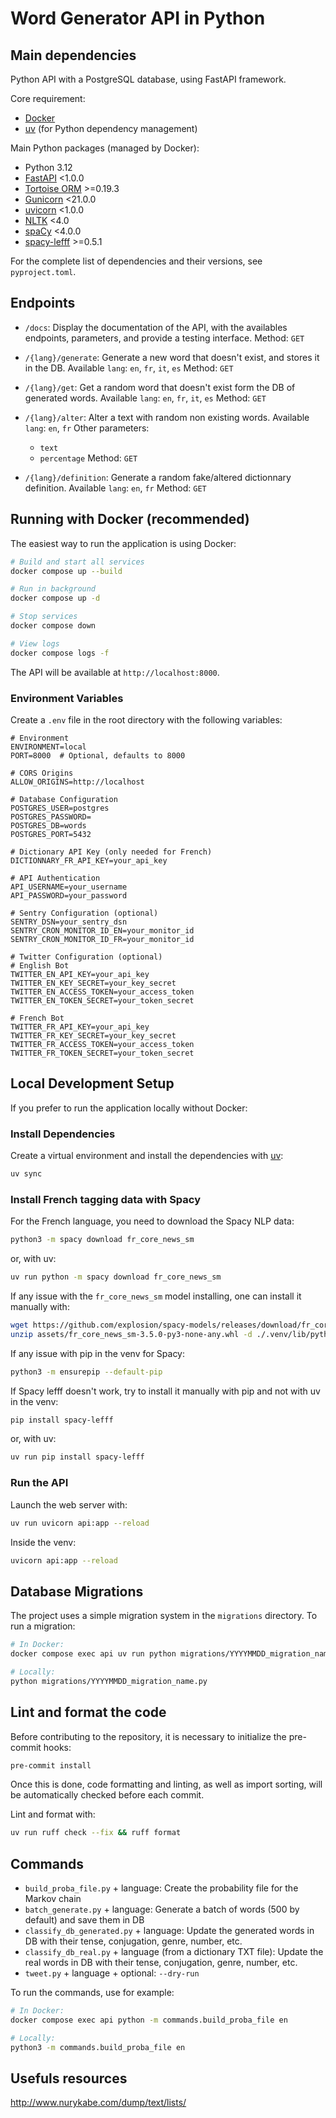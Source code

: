 # Word Generator API in Python

## Main dependencies

Python API with a PostgreSQL database, using FastAPI framework.

Core requirement:
- [Docker](https://www.docker.com/)
- [uv](https://docs.astral.sh/uv/) (for Python dependency management)

Main Python packages (managed by Docker):
- Python 3.12
- [FastAPI](https://fastapi.tiangolo.com/) <1.0.0
- [Tortoise ORM](https://tortoise-orm.readthedocs.io/) >=0.19.3
- [Gunicorn](https://gunicorn.org/) <21.0.0
- [uvicorn](https://www.uvicorn.org/) <1.0.0
- [NLTK](https://www.nltk.org/) <4.0
- [spaCy](https://spacy.io/) <4.0.0
- [spacy-lefff](https://pypi.org/project/spacy-lefff/) >=0.5.1

For the complete list of dependencies and their versions, see `pyproject.toml`.

## Endpoints

- `/docs`:
  Display the documentation of the API, with the availables endpoints, parameters, and provide a testing interface.
  Method: `GET`

- `/{lang}/generate`:
  Generate a new word that doesn't exist, and stores it in the DB.
  Available `lang`: `en`, `fr`, `it`, `es`
  Method: `GET`

- `/{lang}/get`:
  Get a random word that doesn't exist form the DB of generated words.
  Available `lang`: `en`, `fr`, `it`, `es`
  Method: `GET`

- `/{lang}/alter`:
  Alter a text with random non existing words.
  Available `lang`: `en`, `fr`
  Other parameters:
    - `text`
    - `percentage`
  Method: `GET`

- `/{lang}/definition`:
  Generate a random fake/altered dictionnary definition.
  Available `lang`: `en`, `fr`
  Method: `GET`

## Running with Docker (recommended)

The easiest way to run the application is using Docker:

```bash
# Build and start all services
docker compose up --build

# Run in background
docker compose up -d

# Stop services
docker compose down

# View logs
docker compose logs -f
```

The API will be available at `http://localhost:8000`.

### Environment Variables

Create a `.env` file in the root directory with the following variables:

```env
# Environment
ENVIRONMENT=local
PORT=8000  # Optional, defaults to 8000

# CORS Origins
ALLOW_ORIGINS=http://localhost

# Database Configuration
POSTGRES_USER=postgres
POSTGRES_PASSWORD=
POSTGRES_DB=words
POSTGRES_PORT=5432

# Dictionary API Key (only needed for French)
DICTIONNARY_FR_API_KEY=your_api_key

# API Authentication
API_USERNAME=your_username
API_PASSWORD=your_password

# Sentry Configuration (optional)
SENTRY_DSN=your_sentry_dsn
SENTRY_CRON_MONITOR_ID_EN=your_monitor_id
SENTRY_CRON_MONITOR_ID_FR=your_monitor_id

# Twitter Configuration (optional)
# English Bot
TWITTER_EN_API_KEY=your_api_key
TWITTER_EN_KEY_SECRET=your_key_secret
TWITTER_EN_ACCESS_TOKEN=your_access_token
TWITTER_EN_TOKEN_SECRET=your_token_secret

# French Bot
TWITTER_FR_API_KEY=your_api_key
TWITTER_FR_KEY_SECRET=your_key_secret
TWITTER_FR_ACCESS_TOKEN=your_access_token
TWITTER_FR_TOKEN_SECRET=your_token_secret
```

## Local Development Setup

If you prefer to run the application locally without Docker:

### Install Dependencies

Create a virtual environment and install the dependencies with [uv](https://docs.astral.sh/uv/):
```bash
uv sync
```

### Install French tagging data with Spacy

For the French language, you need to download the Spacy NLP data:
```bash
python3 -m spacy download fr_core_news_sm
```
or, with uv:
```bash
uv run python -m spacy download fr_core_news_sm
```

If any issue with the `fr_core_news_sm` model installing, one can install it manually with:
```bash
wget https://github.com/explosion/spacy-models/releases/download/fr_core_news_sm-3.5.0/fr_core_news_sm-3.5.0-py3-none-any.whl -P ./assets
unzip assets/fr_core_news_sm-3.5.0-py3-none-any.whl -d ./.venv/lib/python3.12/site-packages && chmod -R 777 ./.venv/lib/python3.12/site-packages/fr_core_news_sm
```

If any issue with pip in the venv for Spacy:
```bash
python3 -m ensurepip --default-pip
```

If Spacy lefff doesn't work, try to install it manually with pip and not with uv in the venv:
```bash
pip install spacy-lefff
```
or, with uv:
```bash
uv run pip install spacy-lefff
```

### Run the API

Launch the web server with:
```bash
uv run uvicorn api:app --reload
```

Inside the venv:
```bash
uvicorn api:app --reload
```

## Database Migrations

The project uses a simple migration system in the `migrations` directory. To run a migration:

```bash
# In Docker:
docker compose exec api uv run python migrations/YYYYMMDD_migration_name.py

# Locally:
python migrations/YYYYMMDD_migration_name.py
```

## Lint and format the code

Before contributing to the repository, it is necessary to initialize the pre-commit hooks:
```bash
pre-commit install
```
Once this is done, code formatting and linting, as well as import sorting, will be automatically checked before each commit.

Lint and format with:
```bash
uv run ruff check --fix && ruff format
```

## Commands

  - `build_proba_file.py` + language: Create the probability file for the Markov chain
  - `batch_generate.py` + language: Generate a batch of words (500 by default) and save them in DB
  - `classify_db_generated.py` + language: Update the generated words in DB with their tense, conjugation, genre, number, etc.
  - `classify_db_real.py` + language (from a dictionary TXT file): Update the real words in DB with their tense, conjugation, genre, number, etc.
  - `tweet.py` + language + optional: `--dry-run`

To run the commands, use for example:
```bash
# In Docker:
docker compose exec api python -m commands.build_proba_file en

# Locally:
python3 -m commands.build_proba_file en
```

## Usefuls resources

http://www.nurykabe.com/dump/text/lists/
